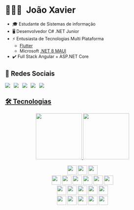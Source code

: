 # 👨🏻‍💻 &nbsp;João Xavier
  - 🎓 Estudante de Sistemas de informação
  - 🖥️ Desenvolvedor C# .NET Junior
  - ⚡ Entusiasta de Tecnologias Multi Plataforma
    - <a href="https://blog.geekhunter.com.br/flutter/">Flutter</a>
    - Microsoft <a href="https://docs.microsoft.com/pt-br/dotnet/maui/what-is-maui">.NET 8 MAUI</a>
  - ✔️ Full Stack Angular + ASP.NET Core

## 💬 Redes Sociais
<div name="redessociais" align="center" style="display: flex; flex-wrap: wrap;">
  <a href="https://www.linkedin.com/in/joaofernandoxavier/" target="_blank">  
      <img src="https://img.shields.io/badge/LinkedIn-0e76a8?style=for-the-badge&logo=linkedin&logoColor=white&labelColor=0b5e86" >
  </a>
  &nbsp;&nbsp;&nbsp;
  <a href="mailto:joao_jfmx@outlook.com" target="_blank">
      <img src="https://img.shields.io/badge/Outlook-0e70c8?style=for-the-badge&logo=microsoftoutlook&logoColor=white&labelColor=0b5aa0">
  </a>
  &nbsp;&nbsp;&nbsp;
   <a href="https://www.instagram.com/joaoxavier.dev/" target="_blank">
      <img src="https://img.shields.io/badge/Instagram-E4805F?style=for-the-badge&logo=instagram&logoColor=white&labelColor=A03347">
   </a>
  &nbsp;&nbsp;&nbsp;
  <a href="https://www.youtube.com/channel/UCmuDm5HN4u2LjsbIZ0Tbikw" target="_blank">
    <img src="https://img.shields.io/badge/YouTube-FF0000?style=for-the-badge&logo=youtube&logoColor=white&labelColor=9c0507">
  </a>
  &nbsp;&nbsp;&nbsp;
   <a href="https://www.twitch.tv/joaoxavierdev" target="_blank">
      <img src="https://img.shields.io/badge/Twitch-9146FF?style=for-the-badge&logo=twitch&logoColor=white&labelColor=692BC5">
</div>

  ## 🛠 Tecnologias 

<div align="center">
  <a href="https://github.com/joaojfmx">
  <img height="150em" src="https://github-readme-stats.vercel.app/api/top-langs/?username=JoaoXavierDEV&layout=compact&langs_count=5&theme=github_dark&locale=pt-br&hide_border=true&cache_seconds=1800"/>
      </a>
  <a href="https://github.com/JoaoXavierDEV/AutonomoAppBackEnd">
  <img height="150em" width="" src="https://github-readme-stats.vercel.app/api/pin/?username=JoaoXavierDEV&repo=AutonomoAppBackEnd&theme=github_dark&show_owner=true&locale=pt-br&hide_border=true&show_icons=true&cache_seconds=1800"/>
  <!--  <img height="180em" src="https://github-readme-stats.vercel.app/api?username=joaojfmx&show_icons=true&theme=city_lights&include_all_commits=true&count_private=true&locale=pt-br&hide_border=true"/>
<img src="https://github-readme-stats.vercel.app/api/top-langs/?username=joaojfmx&theme=city_lights"/>-->
  </a>
</div>
  
<br>
  <div align="center">
    <img style="height: 30px;" src="https://img.shields.io/badge/Windows-0078D6?style=for-the-badge&logo=windows&logoColor=white">
    <img style="height: 30px;" src="https://img.shields.io/badge/Android-7d9e36?style=for-the-badge&logo=android&logoColor=white">
    <img style="height: 30px;" src="https://img.shields.io/badge/Visual%20Studio-5C2D91.svg?style=for-the-badge&logo=visual-studio&logoColor=white">
    <br>
    <img style="height: 30px;" src="https://img.shields.io/badge/C%23-512BD4?style=for-the-badge&logo=c-sharp&logoColor=white">
    <img style="height: 30px;" src="https://img.shields.io/badge/.NET Core-5C2D91?style=for-the-badge&logo=.net&logoColor=white">
    <img style="height: 30px;" src="https://img.shields.io/badge/ASP.NET-512BD4?style=for-the-badge&logo=.net&label=">
    <img style="height: 30px;" src="https://img.shields.io/badge/Angular-DD0031?style=for-the-badge&logo=angular&label=">
    <img style="height: 30px;" src="https://img.shields.io/badge/Flutter-512BD4?style=for-the-badge&logo=flutter&label=&link=.&logoWidth=0" >
    <img style="height: 30px;" src="https://img.shields.io/badge/-Ionic-3880FF?style=for-the-badge&logo=ionic&logoColor=white">
    <br>
    <img style="height: 30px;" src="https://img.shields.io/badge/Microsoft%20Azure-0089D6?style=for-the-badge&logo=microsoft-azure&logoColor=white">
    <img style="height: 30px;" src="https://img.shields.io/badge/firebase-%23039BE5.svg?style=for-the-badge&logo=firebase">
    <img style="height: 30px;" src="https://img.shields.io/badge/-SQL%20Server-CC2927?style=for-the-badge&logo=microsoft-sql-server&logoColor=white">
    <img style="height: 30px;" src="https://img.shields.io/badge/netlify-%23000000.svg?style=for-the-badge&logo=netlify&logoColor=#00C7B7">
    <img style="height: 30px;" src="https://img.shields.io/badge/postgres-%23316192.svg?style=for-the-badge&logo=postgresql&logoColor=white">
    <br>
    <img style="height: 30px;" src="https://img.shields.io/badge/-HTML5-E34F26?style=for-the-badge&logo=html5&logoColor=white">
    <img style="height: 30px;" src="https://img.shields.io/badge/-CSS3-1572B6?style=for-the-badge&logo=css3">
    <img style="height: 30px;" src="https://img.shields.io/badge/-Sass-CC6699?style=for-the-badge&logo=sass&logoColor=white">
    <img style="height: 30px;" src="https://img.shields.io/badge/javascript-%23323330.svg?style=for-the-badge&logo=javascript&logoColor=%23F7DF1E">
    <img style="height: 30px;" src="https://img.shields.io/badge/markdown-%23000000.svg?style=for-the-badge&logo=markdown&logoColor=white">
  </div>
 <!--
  <hr>

  <img style="height: 30px;" src="">
  <img style="height: 30px;" src="">
  <img style="height: 30px;" src="">
  <img style="height: 30px;" src="">
  <img style="height: 30px;" src="">
  -->

  

  <!--<div align="center">
    <img height="90" width="120" src="https://raw.githubusercontent.com/devicons/devicon/master/icons/csharp/csharp-original.svg">&nbsp;&nbsp;&nbsp;
    <img height="90" width="120" src="https://upload.wikimedia.org/wikipedia/commons/a/a3/.NET_Logo.svg">&nbsp;&nbsp;&nbsp;
    <img height="90" width="120" src="https://upload.wikimedia.org/wikipedia/commons/c/cf/Angular_full_color_logo.svg">&nbsp;&nbsp;&nbsp;
    <img height="90" width="120" src="https://cdn.jsdelivr.net/gh/devicons/devicon/icons/flutter/flutter-original.svg" />
  </div>-->

